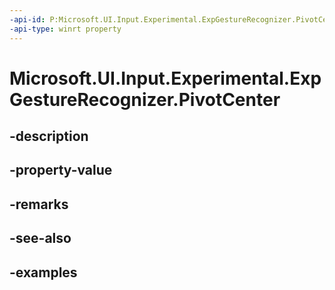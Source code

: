 ```yaml
---
-api-id: P:Microsoft.UI.Input.Experimental.ExpGestureRecognizer.PivotCenter
-api-type: winrt property
---
```


# Microsoft.UI.Input.Experimental.ExpGestureRecognizer.PivotCenter

<!--
public Windows.Foundation.Point PivotCenter { get; set; }
-->


## -description

## -property-value

## -remarks

## -see-also

## -examples


